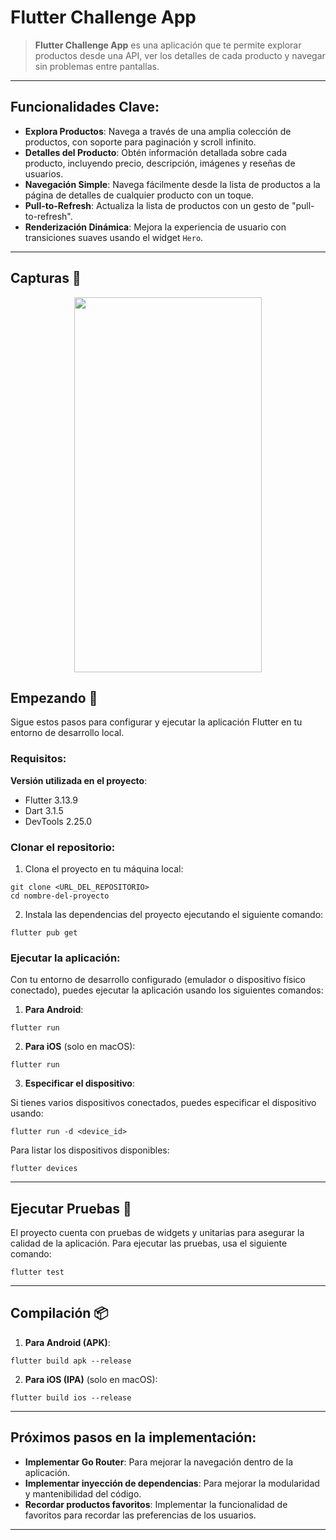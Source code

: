 # Flutter Challenge App

> **Flutter Challenge App** es una aplicación que te permite explorar productos desde una API, ver los detalles de cada producto y navegar sin problemas entre pantallas.

---

## Funcionalidades Clave:

- **Explora Productos**: Navega a través de una amplia colección de productos, con soporte para paginación y scroll infinito.
- **Detalles del Producto**: Obtén información detallada sobre cada producto, incluyendo precio, descripción, imágenes y reseñas de usuarios.
- **Navegación Simple**: Navega fácilmente desde la lista de productos a la página de detalles de cualquier producto con un toque.
- **Pull-to-Refresh**: Actualiza la lista de productos con un gesto de "pull-to-refresh".
- **Renderización Dinámica**: Mejora la experiencia de usuario con transiciones suaves usando el widget `Hero`.

---

## Capturas 🚀
<p align="center">
  <!-- TODO update gif to show icon in `overlay` -->
  <img width="300" height="600" src="[https://media.giphy.com/media/f9SzoZKqo1vfdlCaT5/giphy.gif](https://github.com/juanbendavid/challenge_app/blob/main/image.png)">
</p>


## Empezando 🚀

Sigue estos pasos para configurar y ejecutar la aplicación Flutter en tu entorno de desarrollo local.

### Requisitos:

**Versión utilizada en el proyecto**:
- Flutter 3.13.9
- Dart 3.1.5
- DevTools 2.25.0

### Clonar el repositorio:

1. Clona el proyecto en tu máquina local:

`git clone <URL_DEL_REPOSITORIO>`  
`cd nombre-del-proyecto`

2. Instala las dependencias del proyecto ejecutando el siguiente comando:

`flutter pub get`

### Ejecutar la aplicación:

Con tu entorno de desarrollo configurado (emulador o dispositivo físico conectado), puedes ejecutar la aplicación usando los siguientes comandos:

1. **Para Android**:

`flutter run`

2. **Para iOS** (solo en macOS):

`flutter run`

3. **Especificar el dispositivo**:

Si tienes varios dispositivos conectados, puedes especificar el dispositivo usando:

`flutter run -d <device_id>`

Para listar los dispositivos disponibles:

`flutter devices`

---

## Ejecutar Pruebas 🧪

El proyecto cuenta con pruebas de widgets y unitarias para asegurar la calidad de la aplicación. Para ejecutar las pruebas, usa el siguiente comando:

`flutter test`

---

## Compilación 📦

1. **Para Android (APK)**:

`flutter build apk --release`

2. **Para iOS (IPA)** (solo en macOS):

`flutter build ios --release`

---

## Próximos pasos en la implementación:

- **Implementar Go Router**: Para mejorar la navegación dentro de la aplicación.
- **Implementar inyección de dependencias**: Para mejorar la modularidad y mantenibilidad del código.
- **Recordar productos favoritos**: Implementar la funcionalidad de favoritos para recordar las preferencias de los usuarios.

---

